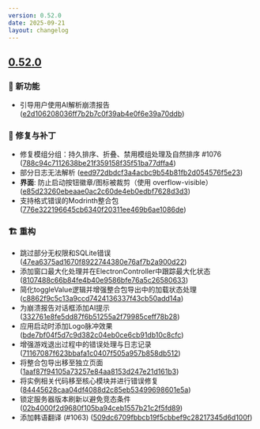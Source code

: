 ```yaml
---
version: 0.52.0
date: 2025-09-21
layout: changelog
---
```

## [0.52.0](#0.52.0)
### 🚀 新功能

- 引导用户使用AI解析崩溃报告 ([e2d106208036ff7b2b7c0f39ab4e0f6e39a70ddb](https://github.com/Voxelum/x-minecraft-launcher/commit/e2d106208036ff7b2b7c0f39ab4e0f6e39a70ddb))
### 🐛 修复与补丁

- 修复模组分组：持久排序、折叠、禁用模组处理及自然排序 #1076 ([788c94c7112638be21f359158f35f51ba77dffa4](https://github.com/Voxelum/x-minecraft-launcher/commit/788c94c7112638be21f359158f35f51ba77dffa4))
- 部分日志无法解析 ([eed972dbdcf3a4acbc9b54b81fb2d054576f5e23](https://github.com/Voxelum/x-minecraft-launcher/commit/eed972dbdcf3a4acbc9b54b81fb2d054576f5e23))
- **界面**: 防止启动按钮徽章/图标被裁剪（使用 overflow-visible） ([e85d23260ebeaae0ac2c60de4eb0edbf7628d3d3](https://github.com/Voxelum/x-minecraft-launcher/commit/e85d23260ebeaae0ac2c60de4eb0edbf7628d3d3))
- 支持格式错误的Modrinth整合包 ([776e322196645cb6340f20311ee469b6ae1086de](https://github.com/Voxelum/x-minecraft-launcher/commit/776e322196645cb6340f20311ee469b6ae1086de))
### 🏗️ 重构

- 跳过部分无权限和SQLite错误 ([47ea6375ad1670f8922744380e76af7b2a900d22](https://github.com/Voxelum/x-minecraft-launcher/commit/47ea6375ad1670f8922744380e76af7b2a900d22))
- 添加窗口最大化处理并在ElectronController中跟踪最大化状态 ([8107488c66b84fe4b40e9586bfe76a5c26580633](https://github.com/Voxelum/x-minecraft-launcher/commit/8107488c66b84fe4b40e9586bfe76a5c26580633))
- 简化toggleValue逻辑并增强整合包导出中的加载状态处理 ([c8862f9c5c13a9ccd7424136337f43cb50add14a](https://github.com/Voxelum/x-minecraft-launcher/commit/c8862f9c5c13a9ccd7424136337f43cb50add14a))
- 为崩溃报告对话框添加AI提示 ([332761e8fe5dd87f6b51255a2f79985ceff78b28](https://github.com/Voxelum/x-minecraft-launcher/commit/332761e8fe5dd87f6b51255a2f79985ceff78b28))
- 应用启动时添加Logo脉冲效果 ([bde7bf04f5d7c9d382c04eb0ce6cb91db10c8cfc](https://github.com/Voxelum/x-minecraft-launcher/commit/bde7bf04f5d7c9d382c04eb0ce6cb91db10c8cfc))
- 增强游戏退出过程中的错误处理与日志记录 ([71167087f623bbafa1c0407f505a957b858db512](https://github.com/Voxelum/x-minecraft-launcher/commit/71167087f623bbafa1c0407f505a957b858db512))
- 将整合包导出移至独立页面 ([1aaf87f94105a73257e84aa8153d247e21d161b3](https://github.com/Voxelum/x-minecraft-launcher/commit/1aaf87f94105a73257e84aa8153d247e21d161b3))
- 将实例相关代码移至核心模块并进行错误修复 ([84445628caa04df4088d2c85eb53499698601e5a](https://github.com/Voxelum/x-minecraft-launcher/commit/84445628caa04df4088d2c85eb53499698601e5a))
- 锁定服务器版本刷新以避免竞态条件 ([02b4000f2d9680f105ba94ceb1557b21c2f5fd89](https://github.com/Voxelum/x-minecraft-launcher/commit/02b4000f2d9680f105ba94ceb1557b21c2f5fd89))
- 添加韩语翻译 (#1063) ([509dc6709fbbcb19f5cbbef9c28217345d6d100f](https://github.com/Voxelum/x-minecraft-launcher/commit/509dc6709fbbcb19f5cbbef9c28217345d6d100f))